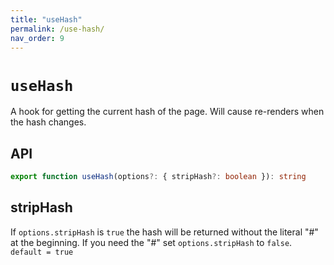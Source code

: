 ```yaml
---
title: "useHash"
permalink: /use-hash/
nav_order: 9
---
```


# `useHash`

A hook for getting the current hash of the page. Will cause re-renders when the hash changes.

## API

```typescript
export function useHash(options?: { stripHash?: boolean }): string
```

## stripHash

If `options.stripHash` is `true` the hash will be returned without the literal "#" at the beginning. If you need the "#" set `options.stripHash` to `false`. `default = true`